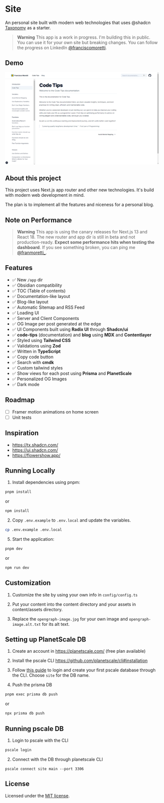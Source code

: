 # Site

An personal site built with modern web technologies that uses @shadcn [Taxonomy](https://github.com/shadcn/taxonomy) as a starter.

> **Warning**
> This app is a work in progress. I'm building this in public. You can use it for your own site but breaking changes.
> You can follow the progress on LinkedIn [@franciscomoretti](https://www.linkedin.com/in/franciscomoretti).

## Demo

![Site Preview of docs page](/site_preview.png)

## About this project

This project uses Next.js app router and other new technologies. It's build with modern web development in mind.

The plan is to implement all the features and niceness for a personal blog.

## Note on Performance

> **Warning**
> This app is using the canary releases for Next.js 13 and React 18. The new router and app dir is still in beta and not production-ready.
> **Expect some performance hits when testing the dashboard**.
> If you see something broken, you can ping me [@franmoretti\_](https://twitter.com/franmoretti_).

## Features

- ✅ New `/app` dir
- ✅ Obsidian compatibility
- ✅ TOC (Table of contents)
- ✅ Documentation-like layout
- ✅ Blog-like layout
- ✅ Automatic Sitemap and RSS Feed
- ✅ Loading UI
- ✅ Server and Client Components
- ✅ OG Image per post generated at the edge
- ✅ UI Components built using **Radix UI** through **Shadcn/ui**
- ✅ **code-tips** (documentation) and **blog** using **MDX** and **Contentlayer**
- ✅ Styled using **Tailwind CSS**
- ✅ Validations using **Zod**
- ✅ Written in **TypeScript**
- ✅ Copy code button
- ✅ Search with **cmdk**
- ✅ Custom tailwind styles
- ✅ Show views for each post using **Prisma** and **PlanetScale**
- ✅ Personalized OG Images
- ✅ Dark mode

## Roadmap

- [ ] Framer motion animations on home screen
- [ ] Unit tests

## Inspiration

- https://tx.shadcn.com/
- https://ui.shadcn.com/
- https://flowershow.app/

## Running Locally

1. Install dependencies using pnpm:

```sh
pnpm install
```

or

```sh
npm install
```

2. Copy `.env.example` to `.env.local` and update the variables.

```sh
cp .env.example .env.local
```

5. Start the application:

```sh
pnpm dev
```

or

```sh
npm run dev
```

## Customization

1. Customize the site by using your own info in `config/config.ts`

2. Put your content into the content directory and your assets in content/assets directory.
3. Replace the `opengraph-image.jpg` for your own image and `opengraph-image.alt.txt` for its alt text.

## Setting up PlanetScale DB

1. Create an account in https://planetscale.com/ (free plan available)
2. Install the pscale CLI https://github.com/planetscale/cli#installation
3. Follow [this guide](https://planetscale.com/blog/getting-started-with-the-planetscale-cli) to login and create your first pscale database through the CLI. Choose `site` for the DB name.

4. Push the prisma DB

```sh
pnpm exec prisma db push
```

or

```sh
npx prisma db push
```

## Running pscale DB

1. Login to pscale with the CLI

```sh
pscale login
```

2. Connect with the DB through planetscale CLI

```
pscale connect site main --port 3306
```

## License

Licensed under the [MIT license](https://github.com/franciscomoretti/site/blob/main/LICENSE.md).
